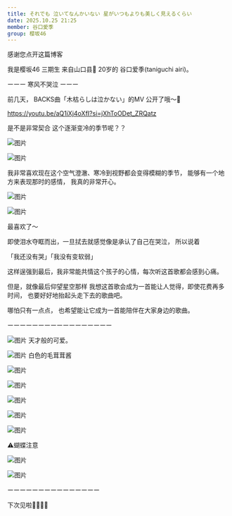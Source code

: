 ```yaml
---
title: それでも 泣いてなんかいない 星がいつもよりも美しく見えるくらい
date: 2025.10.25 21:25
member: 谷口愛季
group: 樱坂46
---
```


感谢您点开这篇博客







我是樱坂46 三期生 来自山口县🐡 20岁的
谷口爱季(taniguchi airi)。















ーーー 寒风不哭泣 ーーー




前几天，
BACKS曲「木枯らしは泣かない」的MV
公开了哦〜🍂




https://youtu.be/aQ1iXj4oXfI?si=jXhToODet_ZRQatz




是不是非常契合
这个逐渐变冷的季节呢？？





![图片](https://sakurazaka46.com/files/14/diary/s46/blog/moblog/202510/mob03WiwU.jpg)

![图片](https://sakurazaka46.com/files/14/diary/s46/blog/moblog/202510/mobVLmzF6.jpg)







我非常喜欢现在这个空气澄澈、寒冷到视野都会变得模糊的季节，
能够有一个地方来表现那时的感情，
我真的非常开心。







![图片](https://sakurazaka46.com/files/14/diary/s46/blog/moblog/202510/mobzjlYB4.jpg)

![图片](https://sakurazaka46.com/files/14/diary/s46/blog/moblog/202510/mobAY96BH.jpg)





最喜欢了〜











即使泪水夺眶而出，一旦拭去就感觉像是承认了自己在哭泣，
所以说着


「我还没有哭」「我没有变软弱」


这样逞强到最后，我非常能共情这个孩子的心情，每次听这首歌都会感到心痛。





但是，就像最后仰望星空那样
我想这首歌会成为一首能让人觉得，即使花费再多时间，
也要好好地抬起头走下去的歌曲吧。







哪怕只有一点点，
也希望能让它成为一首能陪伴在大家身边的歌曲。






ーーーーーーーーーーーーーーーーー




![图片](https://sakurazaka46.com/files/14/diary/s46/blog/moblog/202510/mobiEIguM.jpg)
天才般的可爱。

![图片](https://sakurazaka46.com/files/14/diary/s46/blog/moblog/202510/mobvK44ej.jpg)
白色的毛茸茸酱




![图片](https://sakurazaka46.com/files/14/diary/s46/blog/moblog/202510/mobRQg44t.jpg)

![图片](https://sakurazaka46.com/files/14/diary/s46/blog/moblog/202510/mob4hBLh1.jpg)

![图片](https://sakurazaka46.com/files/14/diary/s46/blog/moblog/202510/mobAG9Vdc.jpg)



![图片](https://sakurazaka46.com/files/14/diary/s46/blog/moblog/202510/mob2ZKiBN.jpg)



![图片](https://sakurazaka46.com/files/14/diary/s46/blog/moblog/202510/mobVfvHAw.jpg)









⚠️蝴蝶注意







![图片](https://sakurazaka46.com/files/14/diary/s46/blog/moblog/202510/mobk9hLUJ.jpg)


![图片](https://sakurazaka46.com/files/14/diary/s46/blog/moblog/202510/mobq9fCxJ.jpg)




ーーーーーーーーーーーーーーー




下次见啦👋🏻👋🏻